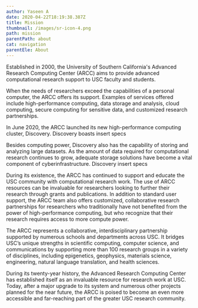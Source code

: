 ```yaml
---
author: Yaseen A
date: 2020-04-22T18:19:38.387Z
title: Mission
thumbnail: /images/sr-icon-4.png
path: mission
parentPath: about
cat: navigation
parentEle: About
---
```

Established in 2000, the University of Southern California's Advanced Research Computing Center (ARCC) aims to provide advanced computational research support to USC faculty and students.

When the needs of researchers exceed the capabilities of a personal computer, the ARCC offers its support. Examples of services offered include high-performance computing, data storage and analysis, cloud computing, secure computing for sensitive data, and customized research partnerships.

In June 2020, the ARCC launched its new high-performance computing cluster, Discovery. Discovery boasts insert specs

Besides computing power, Discovery also has the capability of storing and analyzing large datasets. As the amount of data required for computational research continues to grow, adequate storage solutions have become a vital component of cyberinfrastructure. Discovery insert specs

During its existence, the ARCC has continued to support and educate the USC community with computational research work. The use of ARCC resources can be invaluable for researchers looking to further their research through grants and publications. In addition to standard user support, the ARCC team also offers customized, collaborative research partnerships for researchers who traditionally have not benefited from the power of high-performance computing, but who recognize that their research requires access to more compute power.

The ARCC represents a collaborative, interdisciplinary partnership supported by numerous schools and departments across USC. It bridges USC’s unique strengths in scientific computing, computer science, and communications by supporting more than 100 research groups in a variety of disciplines, including epigenetics, geophysics, materials science, engineering, natural language translation, and health sciences.

During its twenty-year history, the Advanced Research Computing Center has established itself as an invaluable resource for research work at USC. Today, after a major upgrade to its system and numerous other projects planned for the near future, the ARCC is poised to become an even more accessible and far-reaching part of the greater USC research community.
